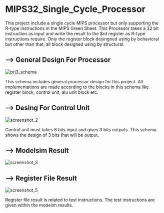 # MIPS32_Single_Cycle_Processor
This project include a single cycle MIPS processor but only supporting the R-type instructions in
the MIPS Green Sheet. 
This Processor takes a 32 bit instruction as input and write the result to the $rd register as R-type instructions require.
Only the register block desingned using by behavioral but other than that, all block designed using by structural.

## --> General Design For Processor

![prj3_schema](https://user-images.githubusercontent.com/23150175/52898693-d90e8e80-31f1-11e9-97b4-9055aaee445a.png)

This schema includes general processor design for this project. All implementations are made according to the blocks in 
this schema like register block, control unit, alu unit block etc.

## --> Desing For Control Unit

![screenshot_2](https://user-images.githubusercontent.com/23150175/52898786-322af200-31f3-11e9-8707-d554bf531cff.png)

Control unit must takes 6 bits input and gives 3 bits outputs. This schema shows the design of 3 bits that will be output.

## --> Modelsim Result 

![screenshot_3](https://user-images.githubusercontent.com/23150175/52898927-11639c00-31f5-11e9-9491-21dcaf75226a.png)

## --> Register File Result

![screenshot_5](https://user-images.githubusercontent.com/23150175/52898993-d57d0680-31f5-11e9-8f92-72abdb4a29a1.png)

Register file result is related to test instructions. The test instructions are given within the modelim results.
